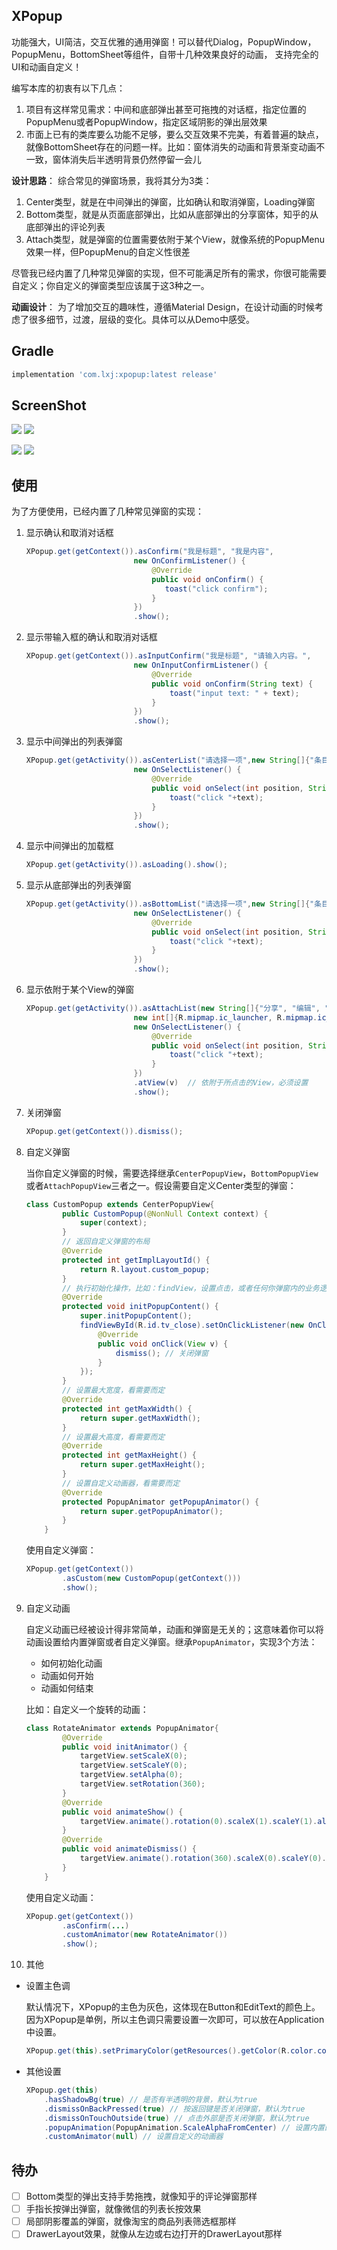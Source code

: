 ## XPopup
功能强大，UI简洁，交互优雅的通用弹窗！可以替代Dialog，PopupWindow，PopupMenu，BottomSheet等组件，自带十几种效果良好的动画，
支持完全的UI和动画自定义！

编写本库的初衷有以下几点：
1. 项目有这样常见需求：中间和底部弹出甚至可拖拽的对话框，指定位置的PopupMenu或者PopupWindow，指定区域阴影的弹出层效果
2. 市面上已有的类库要么功能不足够，要么交互效果不完美，有着普遍的缺点，就像BottomSheet存在的问题一样。比如：窗体消失的动画和背景渐变动画不一致，窗体消失后半透明背景仍然停留一会儿

**设计思路**：
综合常见的弹窗场景，我将其分为3类：
1. Center类型，就是在中间弹出的弹窗，比如确认和取消弹窗，Loading弹窗
2. Bottom类型，就是从页面底部弹出，比如从底部弹出的分享窗体，知乎的从底部弹出的评论列表
3. Attach类型，就是弹窗的位置需要依附于某个View，就像系统的PopupMenu效果一样，但PopupMenu的自定义性很差

尽管我已经内置了几种常见弹窗的实现，但不可能满足所有的需求，你很可能需要自定义；你自定义的弹窗类型应该属于这3种之一。

**动画设计**：
为了增加交互的趣味性，遵循Material Design，在设计动画的时候考虑了很多细节，过渡，层级的变化。具体可以从Demo中感受。


## Gradle
```groovy
implementation 'com.lxj:xpopup:latest release'
```


## ScreenShot

![](screenshot/preview1.gif) ![](screenshot/preview2.gif)

![](screenshot/preview3.gif) ![](screenshot/preview4.gif)


## 使用
为了方便使用，已经内置了几种常见弹窗的实现：
1. 显示确认和取消对话框
    ```java
    XPopup.get(getContext()).asConfirm("我是标题", "我是内容",
                            new OnConfirmListener() {
                                @Override
                                public void onConfirm() {
                                   toast("click confirm");
                                }
                            })
                            .show();
    ```
2. 显示带输入框的确认和取消对话框
    ```java
    XPopup.get(getContext()).asInputConfirm("我是标题", "请输入内容。",
                            new OnInputConfirmListener() {
                                @Override
                                public void onConfirm(String text) {
                                    toast("input text: " + text);
                                }
                            })
                            .show();
    ```
3. 显示中间弹出的列表弹窗
    ```java
    XPopup.get(getActivity()).asCenterList("请选择一项",new String[]{"条目1", "条目2", "条目3", "条目4"},
                            new OnSelectListener() {
                                @Override
                                public void onSelect(int position, String text) {
                                    toast("click "+text);
                                }
                            })
                            .show();
    ```
4. 显示中间弹出的加载框
    ```java
    XPopup.get(getActivity()).asLoading().show();
    ```
5. 显示从底部弹出的列表弹窗
    ```java
    XPopup.get(getActivity()).asBottomList("请选择一项",new String[]{"条目1", "条目2", "条目3", "条目4","条目5"},
                            new OnSelectListener() {
                                @Override
                                public void onSelect(int position, String text) {
                                    toast("click "+text);
                                }
                            })
                            .show();
    ```
6. 显示依附于某个View的弹窗
    ```java
    XPopup.get(getActivity()).asAttachList(new String[]{"分享", "编辑", "不带icon"},
                            new int[]{R.mipmap.ic_launcher, R.mipmap.ic_launcher},
                            new OnSelectListener() {
                                @Override
                                public void onSelect(int position, String text) {
                                    toast("click "+text);
                                }
                            })
                            .atView(v)  // 依附于所点击的View，必须设置
                            .show();
    ```
7. 关闭弹窗
    ```java
    XPopup.get(getContext()).dismiss();
    ```

8. 自定义弹窗

    当你自定义弹窗的时候，需要选择继承`CenterPopupView`，`BottomPopupView`或者`AttachPopupView`三者之一。假设需要自定义Center类型的弹窗：
    ```java
    class CustomPopup extends CenterPopupView{
            public CustomPopup(@NonNull Context context) {
                super(context);
            }
            // 返回自定义弹窗的布局
            @Override
            protected int getImplLayoutId() {
                return R.layout.custom_popup;
            }
            // 执行初始化操作，比如：findView，设置点击，或者任何你弹窗内的业务逻辑
            @Override
            protected void initPopupContent() {
                super.initPopupContent();
                findViewById(R.id.tv_close).setOnClickListener(new OnClickListener() {
                    @Override
                    public void onClick(View v) {
                        dismiss(); // 关闭弹窗
                    }
                });
            }
            // 设置最大宽度，看需要而定
            @Override
            protected int getMaxWidth() {
                return super.getMaxWidth();
            }
            // 设置最大高度，看需要而定
            @Override
            protected int getMaxHeight() {
                return super.getMaxHeight();
            }
            // 设置自定义动画器，看需要而定
            @Override
            protected PopupAnimator getPopupAnimator() {
                return super.getPopupAnimator();
            }
        }
    ```
    使用自定义弹窗：
    ```java
    XPopup.get(getContext())
            .asCustom(new CustomPopup(getContext()))
            .show();
    ```

9. 自定义动画

    自定义动画已经被设计得非常简单，动画和弹窗是无关的；这意味着你可以将动画设置给内置弹窗或者自定义弹窗。继承`PopupAnimator`，实现3个方法：
    - 如何初始化动画
    - 动画如何开始
    - 动画如何结束

    比如：自定义一个旋转的动画：
    ```java
    class RotateAnimator extends PopupAnimator{
            @Override
            public void initAnimator() {
                targetView.setScaleX(0);
                targetView.setScaleY(0);
                targetView.setAlpha(0);
                targetView.setRotation(360);
            }
            @Override
            public void animateShow() {
                targetView.animate().rotation(0).scaleX(1).scaleY(1).alpha(1).setInterpolator(new FastOutSlowInInterpolator()).setDuration(animateDuration).start();
            }
            @Override
            public void animateDismiss() {
                targetView.animate().rotation(360).scaleX(0).scaleY(0).alpha(0).setInterpolator(new FastOutSlowInInterpolator()).setDuration(animateDuration).start();
            }
        }
    ```
    使用自定义动画：
    ```java
    XPopup.get(getContext())
            .asConfirm(...)
            .customAnimator(new RotateAnimator())
            .show();
    ```

10. 其他
- 设置主色调

    默认情况下，XPopup的主色为灰色，这体现在Button和EditText的颜色上。因为XPopup是单例，所以主色调只需要设置一次即可，可以放在Application中设置。
  ```java
  XPopup.get(this).setPrimaryColor(getResources().getColor(R.color.colorPrimary));
  ```

- 其他设置
  ```java
  XPopup.get(this)
      .hasShadowBg(true) // 是否有半透明的背景，默认为true
      .dismissOnBackPressed(true) // 按返回键是否关闭弹窗，默认为true
      .dismissOnTouchOutside(true) // 点击外部是否关闭弹窗，默认为true
      .popupAnimation(PopupAnimation.ScaleAlphaFromCenter) // 设置内置的动画
      .customAnimator(null) // 设置自定义的动画器
  ```


## 待办
- [ ] Bottom类型的弹出支持手势拖拽，就像知乎的评论弹窗那样
- [ ] 手指长按弹出弹窗，就像微信的列表长按效果
- [ ] 局部阴影覆盖的弹窗，就像淘宝的商品列表筛选框那样
- [ ] DrawerLayout效果，就像从左边或右边打开的DrawerLayout那样